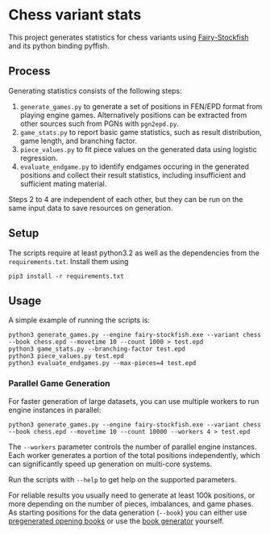 # Chess variant stats

This project generates statistics for chess variants using [Fairy-Stockfish](https://github.com/ianfab/Fairy-Stockfish) and its python binding pyffish.

## Process
Generating statistics consists of the following steps:
1. `generate_games.py` to generate a set of positions in FEN/EPD format from playing engine games. Alternatively positions can be extracted from other sources such from PGNs with `pgn2epd.py`.
2. `game_stats.py` to report basic game statistics, such as result distribution, game length, and branching factor.
3. `piece_values.py` to fit piece values on the generated data using logistic regression.
4. `evaluate_endgame.py` to identify endgames occuring in the generated positions and collect their result statistics, including insufficient and sufficient mating material.

Steps 2 to 4 are independent of each other, but they can be run on the same input data to save resources on generation.

## Setup
The scripts require at least python3.2 as well as the dependencies from the `requirements.txt`. Install them using
```
pip3 install -r requirements.txt
```

## Usage
A simple example of running the scripts is:
```
python3 generate_games.py --engine fairy-stockfish.exe --variant chess --book chess.epd --movetime 10 --count 1000 > test.epd
python3 game_stats.py --branching-factor test.epd
python3 piece_values.py test.epd
python3 evaluate_endgames.py --max-pieces=4 test.epd
```

### Parallel Game Generation
For faster generation of large datasets, you can use multiple workers to run engine instances in parallel:
```
python3 generate_games.py --engine fairy-stockfish.exe --variant chess --book chess.epd --movetime 10 --count 10000 --workers 4 > test.epd
```
The `--workers` parameter controls the number of parallel engine instances. Each worker generates a portion of the total positions independently, which can significantly speed up generation on multi-core systems.

Run the scripts with `--help` to get help on the supported parameters.

For reliable results you usually need to generate at least 100k positions, or more depending on the number of pieces, imbalances, and game phases. As starting positions for the data generation (`--book`) you can either use [pregenerated opening books](https://github.com/ianfab/books) or use the [book generator](https://github.com/ianfab/bookgen) yourself.
